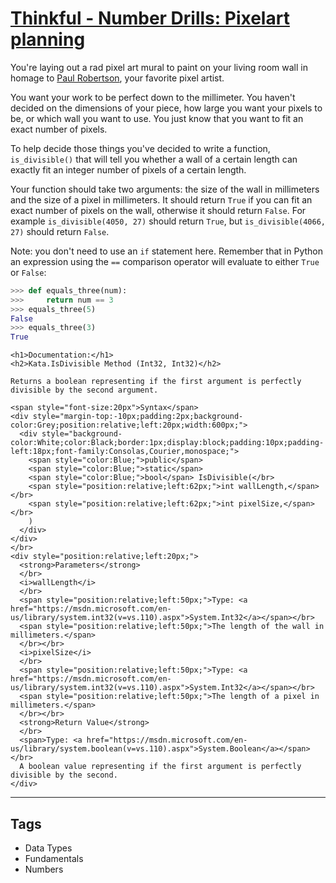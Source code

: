 # [Thinkful - Number Drills: Pixelart planning](https://www.codewars.com/kata/58630e2ae88af44d2b0000ea)

You're laying out a rad pixel art mural to paint on your living room wall in homage to [Paul Robertson](http://68.media.tumblr.com/0f55f7f3789a354cfcda7c2a64f501d1/tumblr_o7eq3biK9s1qhccbco1_500.png), your favorite pixel artist.

You want your work to be perfect down to the millimeter. You haven't decided on the dimensions of your piece, how large you want your pixels to be, or which wall you want to use. You just know that you want to fit an exact number of pixels.

To help decide those things you've decided to write a function, `is_divisible()` that will tell you whether a wall of a certain length can exactly fit an integer number of pixels of a certain length.

Your function should take two arguments: the size of the wall in millimeters and the size of a pixel in millimeters. It should return `True` if you can fit an exact number of pixels on the wall, otherwise it should return `False`. For example `is_divisible(4050, 27)` should return `True`, but `is_divisible(4066, 27)` should return `False`.

Note: you don't need to use an `if` statement here. Remember that in Python an expression using the `==` comparison operator will evaluate to either `True` or `False`:

```python
>>> def equals_three(num):
>>>     return num == 3
>>> equals_three(5)
False
>>> equals_three(3)
True
```

<!-- C# Documentation -->

```if:csharp
<h1>Documentation:</h1>
<h2>Kata.IsDivisible Method (Int32, Int32)</h2>

Returns a boolean representing if the first argument is perfectly divisible by the second argument.

<span style="font-size:20px">Syntax</span>
<div style="margin-top:-10px;padding:2px;background-color:Grey;position:relative;left:20px;width:600px;">
  <div style="background-color:White;color:Black;border:1px;display:block;padding:10px;padding-left:18px;font-family:Consolas,Courier,monospace;">
    <span style="color:Blue;">public</span>
    <span style="color:Blue;">static</span>
    <span style="color:Blue;">bool</span> IsDivisible(</br>
    <span style="position:relative;left:62px;">int wallLength,</span></br>
    <span style="position:relative;left:62px;">int pixelSize,</span></br>
    )
  </div>
</div>
</br>
<div style="position:relative;left:20px;">
  <strong>Parameters</strong>
  </br>
  <i>wallLength</i>
  </br>
  <span style="position:relative;left:50px;">Type: <a href="https://msdn.microsoft.com/en-us/library/system.int32(v=vs.110).aspx">System.Int32</a></span></br>
  <span style="position:relative;left:50px;">The length of the wall in millimeters.</span>
  </br></br>
  <i>pixelSize</i>
  </br>
  <span style="position:relative;left:50px;">Type: <a href="https://msdn.microsoft.com/en-us/library/system.int32(v=vs.110).aspx">System.Int32</a></span></br>
  <span style="position:relative;left:50px;">The length of a pixel in millimeters.</span>
  </br></br>
  <strong>Return Value</strong>
  </br>
  <span>Type: <a href="https://msdn.microsoft.com/en-us/library/system.boolean(v=vs.110).aspx">System.Boolean</a></span></br>
  A boolean value representing if the first argument is perfectly divisible by the second.
</div>
```

<!-- End C# Documentation -->

---

## Tags

- Data Types
- Fundamentals
- Numbers

